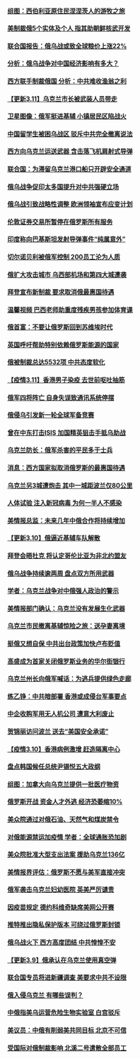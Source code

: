 #### [组图：西伯利亚原住民涅涅茨人的游牧之旅](../pages/nsc418/n13641052.md) 
#### [美制裁俄5个实体及个人 指其助朝鲜核武开发](../pages/nsc418/n13641005.md) 
#### [联合国报告：俄乌战或致全球粮价上涨22%](../pages/nsc418/n13640384.md) 
#### [分析：俄乌战争对中国经济影响有多大？](../pages/nsc418/n13640472.md) 
#### [西方联手制裁俄国 分析：中共难收渔翁之利](../pages/nsc418/n13640767.md) 
#### [【更新3.11】乌克兰市长被武装人员带走](../pages/nsc418/n13639341.md) 
#### [卫星图像：俄军挺进基辅 小镇居民区陷战火](../pages/nsc418/n13640533.md) 
#### [中国留学生被困乌战区 驳斥中共完全撤离说法](../pages/nsc418/n13640321.md) 
#### [西方向乌克兰运送武器 含击落飞机肩射式导弹](../pages/nsc418/n13640382.md) 
#### [联合国：为滞留乌克兰港口船只开辟安全通道](../pages/nsc418/n13640152.md) 
#### [俄乌战争促印太多国提升对中共强硬立场](../pages/nsc418/n13639842.md) 
#### [俄乌战引致战略性调整 欧洲领袖宣布应变计划](../pages/nsc418/n13640121.md) 
#### [伦敦证券交易所暂停在俄罗斯所有服务](../pages/nsc418/n13639932.md) 
#### [印度称向巴基斯坦发射导弹事件“纯属意外”](../pages/nsc418/n13640107.md) 
#### [切尔诺贝利被俄军控制 200员工沦为人质](../pages/nsc418/n13639985.md) 
#### [俄扩大攻击城市 乌西部机场和第四大城遭袭](../pages/nsc418/n13639970.md) 
#### [拜登宣布新制裁 要求取消俄最惠国待遇](../pages/nsc418/n13639548.md) 
#### [温馨视频 巴西老师助重度残疾男孩参加体育课](../pages/nsc418/n13638088.md) 
#### [俄首富：不要让俄罗斯回到苏维埃时代](../pages/nsc418/n13639279.md) 
#### [英国呼吁帮助特别依赖俄罗斯能源的国家](../pages/nsc418/n13637572.md) 
#### [俄被制裁总达5532项 中共态度软化](../pages/nsc418/n13639450.md) 
#### [【疫情3.11】香港男子染疫 去世前呕吐抽筋](../pages/nsc418/n13638788.md) 
#### [俄军四将阵亡 自身失误致通讯系统停摆](../pages/nsc418/n13639331.md) 
#### [俄侵乌引发新一轮全球军备竞赛](../pages/nsc418/n13639231.md) 
#### [曾在中东打击ISIS 加国精英狙击手抵乌助战](../pages/nsc418/n13638672.md) 
#### [乌克兰防长：俄军杀害的平民多于士兵](../pages/nsc418/n13638899.md) 
#### [消息：西方国家拟取消俄罗斯的最惠国待遇](../pages/nsc418/n13638796.md) 
#### [乌克兰另3城遭炮击 其中一城距波兰仅80公里](../pages/nsc418/n13638561.md) 
#### [人体试验 注入新冠病毒 为何一半人不感染](../pages/nsc418/n13616746.md) 
#### [美情报总监：未来几年中俄合作将持续增加](../pages/nsc418/n13638144.md) 
#### [【更新3.10】俄逼近基辅车队解散](../pages/nsc418/n13636795.md) 
#### [拜登会晤杜克 将认定哥伦比亚为非北约盟友](../pages/nsc418/n13637755.md) 
#### [俄乌战争持续逾两周 盘点双方所用武器](../pages/nsc418/n13637665.md) 
#### [学者：乌克兰战争对中俄强人政治的警示](../pages/nsc418/n13637397.md) 
#### [美情报部门确认：乌克兰没有发展生化武器](../pages/nsc418/n13637403.md) 
#### [乌克兰市民撤离基辅惊险之旅：送孕妻离境](../pages/nsc418/n13637407.md) 
#### [挺俄又想自保 中共出台政策加快卢布贬值](../pages/nsc418/n13637457.md) 
#### [高盛成为首家关闭俄罗斯业务的华尔街银行](../pages/nsc418/n13636680.md) 
#### [乌克兰州长向俄军喊话：为逃兵提供绿色走廊](../pages/nsc418/n13637264.md) 
#### [练乙铮：中共暗部署 香港或成侵台军事要点](../pages/nsc418/n13636735.md) 
#### [中企收购军用无人机公司 遭意大利废止](../pages/nsc418/n13637136.md) 
#### [贺锦丽访问波兰 送去“美国安全承诺”](../pages/nsc418/n13636811.md) 
#### [【疫情3.10】香港病例激增 赶造隔离中心](../pages/nsc418/n13636257.md) 
#### [盘点韩国候任总统尹锡悦五大政纲](../pages/nsc418/n13634541.md) 
#### [组图：加拿大向乌克兰提供一批医疗物资](../pages/nsc418/n13635959.md) 
#### [俄罗斯开战 资金人才外逃 经济恐萎缩10%](../pages/nsc418/n13636310.md) 
#### [美众院通过对俄石油、天然气和煤炭禁令](../pages/nsc418/n13636050.md) 
#### [对俄能源禁运加疫情 学者：全球通胀恐加剧](../pages/nsc418/n13635972.md) 
#### [美众院批准大型支出法案 援助乌克兰136亿](../pages/nsc418/n13635773.md) 
#### [美情报界评估：俄罗斯不愿与美军直接冲突](../pages/nsc418/n13634923.md) 
#### [俄军袭击乌克兰妇幼医院 英美严厉谴责](../pages/nsc418/n13635375.md) 
#### [因疫苗规定 德约科维奇缺席美网公开赛](../pages/nsc418/n13635188.md) 
#### [推特推出隐私保护版本 可绕过俄罗斯封锁](../pages/nsc418/n13635019.md) 
#### [俄乌战火下 西方高度团结 中共惶惶不安](../pages/nsc418/n13634972.md) 
#### [【更新3.9】俄承认在乌克兰使用真空弹](../pages/nsc418/n13633543.md) 
#### [联合国专员将进新疆调查 美要求中共不设限](../pages/nsc418/n13634722.md) 
#### [俄入侵乌克兰 有哪些误判？](../pages/nsc418/n13634385.md) 
#### [中俄指美乌运营危险生物实验室 白宫驳斥](../pages/nsc418/n13634556.md) 
#### [美议员：中俄有削弱美共同目标 北京不可信](../pages/nsc418/n13634770.md) 
#### [受国际对俄制裁影响 北溪二号遣散全部员工](../pages/nsc418/n13634956.md) 
